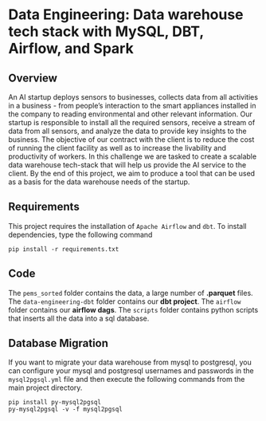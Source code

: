 # Data Engineering: Data warehouse tech stack with MySQL, DBT, Airflow, and Spark
## Overview
An AI startup deploys sensors to businesses, collects data from all activities in a business - from people’s
interaction to the smart appliances installed in the company to reading environmental and other relevant
information. Our startup is responsible to install all the required sensors, receive a stream of data from all
sensors, and analyze the data to provide key insights to the business. The objective of our contract with
the client is to reduce the cost of running the client facility as well as to increase the livability and
productivity of workers.
In this challenge we are tasked to create a scalable data warehouse tech-stack that will help us provide the
AI service to the client. By the end of this project, we aim to produce a tool that can be used as a basis for
the data warehouse needs of the startup.

## Requirements
This project requires the installation of ```Apache Airflow``` and ```dbt```. 
To install dependencies, type the following command
```
pip install -r requirements.txt
```

## Code
The ```pems_sorted``` folder contains the data, a large number of **.parquet** files. The ```data-engineering-dbt``` folder contains our **dbt project**. The ```airflow``` folder contains our **airflow dags**. The ```scripts``` folder contains python scripts that inserts all the data into a sql database.

## Database Migration
If you want to migrate your data warehouse from mysql to postgresql, you can configure your mysql and postgresql usernames and passwords in the ```mysql2pgsql.yml``` file and then execute the following commands from the main project directory.
```
pip install py-mysql2pgsql
py-mysql2pgsql -v -f mysql2pgsql
```

